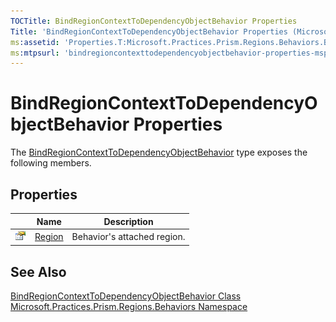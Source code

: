 ```yaml
---
TOCTitle: BindRegionContextToDependencyObjectBehavior Properties
Title: 'BindRegionContextToDependencyObjectBehavior Properties (Microsoft.Practices.Prism.Regions.Behaviors)'
ms:assetid: 'Properties.T:Microsoft.Practices.Prism.Regions.Behaviors.BindRegionContextToDependencyObjectBehavior'
ms:mtpsurl: 'bindregioncontexttodependencyobjectbehavior-properties-mspp-regions-behaviors.md'
---
```



# BindRegionContextToDependencyObjectBehavior Properties

The [BindRegionContextToDependencyObjectBehavior](/patterns-practices/reference/bindregioncontexttodependencyobjectbehavior-class-mspp-regions-behaviors) type exposes the following members.

## Properties


<table>

<thead>
<tr class="header">
<th> </th>
<th>Name</th>
<th>Description</th>
</tr>
</thead>
<tbody>
<tr class="odd">
<td><img src="/patterns-practices/reference/images/pubproperty.gif" alt="Public property"/></td>
<td><a href="/patterns-practices/reference/bindregioncontexttodependencyobjectbehavior-region-property-mspp-regions-behaviors" data-raw-source="[Region](/patterns-practices/reference/bindregioncontexttodependencyobjectbehavior-region-property-mspp-regions-behaviors)">Region</a></td>
<td><div class="summary">
Behavior&#39;s attached region.
</div></td>
</tr>
</tbody>
</table>

## See Also

[BindRegionContextToDependencyObjectBehavior Class](/patterns-practices/reference/bindregioncontexttodependencyobjectbehavior-class-mspp-regions-behaviors)  
[Microsoft.Practices.Prism.Regions.Behaviors Namespace](/patterns-practices/reference/mspp-regions-behaviors-namespace)  